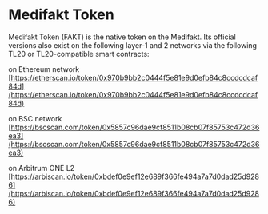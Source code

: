 # Medifakt Token

Medifakt Token (FAKT) is the native token on the Medifakt. Its official versions also exist on the following layer-1 and 2 networks via the following TL20 or TL20-compatible smart contracts:

on Ethereum network [https://etherscan.io/token/0x970b9bb2c0444f5e81e9d0efb84c8ccdcdcaf84d](https://etherscan.io/token/0x970b9bb2c0444f5e81e9d0efb84c8ccdcdcaf84d)​

on BSC network [https://bscscan.com/token/0x5857c96dae9cf8511b08cb07f85753c472d36ea3](https://bscscan.com/token/0x5857c96dae9cf8511b08cb07f85753c472d36ea3)​

on Arbitrum ONE L2 [https://arbiscan.io/token/0xbdef0e9ef12e689f366fe494a7a7d0dad25d9286](https://arbiscan.io/token/0xbdef0e9ef12e689f366fe494a7a7d0dad25d9286)​
